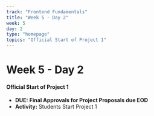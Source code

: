 ```yaml
---
track: "Frontend Fundamentals"
title: "Week 5 - Day 2"
week: 5
day: 2
type: "homepage"
topics: "Official Start of Project 1"
---
```



# Week 5 - Day 2

#### Official Start of Project 1

- **DUE:** **Final Approvals for Project Proposals due EOD**
- **Activity:** Students Start Project 1